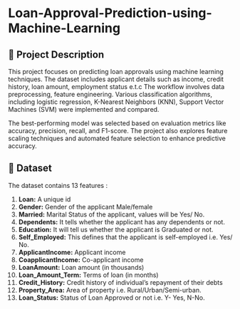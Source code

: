 # Loan-Approval-Prediction-using-Machine-Learning

## 📌 Project Description 
This project focuses on predicting loan approvals using machine learning techniques. The dataset includes applicant details such as income, credit history, loan amount, employment status e.t.c The workflow involves data preprocessing, feature engineering. Various classification algorithms, including logistic regression,  K-Nearest Neighbors (KNN), Support Vector Machines (SVM) were implemented and compared. 

The best-performing model was selected based on evaluation metrics like accuracy, precision, recall, and F1-score. The project also explores feature scaling techniques and automated feature selection to enhance predictive accuracy.

## 📂 Dataset
The dataset contains 13 features : 
1. **Loan:**	A unique id
2. **Gender:**	Gender of the applicant Male/female
3. **Married:**	Marital Status of the applicant, values will be Yes/ No.
4. **Dependents:**	It tells whether the applicant has any dependents or not.
5. **Education:**	It will tell us whether the applicant is Graduated or not.
6. **Self_Employed:**	This defines that the applicant is self-employed i.e. Yes/ No.
7. **ApplicantIncome:**	Applicant income
8. **CoapplicantIncome:**	Co-applicant income
9. **LoanAmount:**	Loan amount (in thousands)
10. **Loan_Amount_Term:**	Terms of loan (in months)
11. **Credit_History:**	Credit history of individual’s repayment of their debts
12. **Property_Area:**	Area of property i.e. Rural/Urban/Semi-urban.
13. **Loan_Status:**	Status of Loan Approved or not i.e. Y- Yes, N-No.
